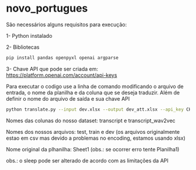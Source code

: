 # novo_portugues
São necessários alguns requisitos para execução:

1- Python instalado

2- Bibliotecas
```bash
pip install pandas openpyxl openai argparse

```
3- Chave API que pode ser criada em: https://platform.openai.com/account/api-keys


Para executar o codigo use a linha de comando modificando o arquivo de entrada, o nome da planilha e da coluna que se deseja traduzir. Além de definir o nome do arquivo de saída e sua chave API
```bash
python translate.py --input dev.xlsx --output dev_att.xlsx --api_key CHAVEAPI --sheet Sheet1 --column COLUNA1 COLUNA2
```
Nomes das colunas do nosso dataset: transcript e transcript_wav2vec

Nomes dos nossos arquivos: test, train e dev (os arquivos originalmente estao em csv mas devido a problemas no encoding, estamos usando xlsx)

Nome original da plhanilha: Sheet1 (obs.: se ocorrer erro tente Planilha1)

obs.: o sleep pode ser alterado de acordo com as limitações da API

